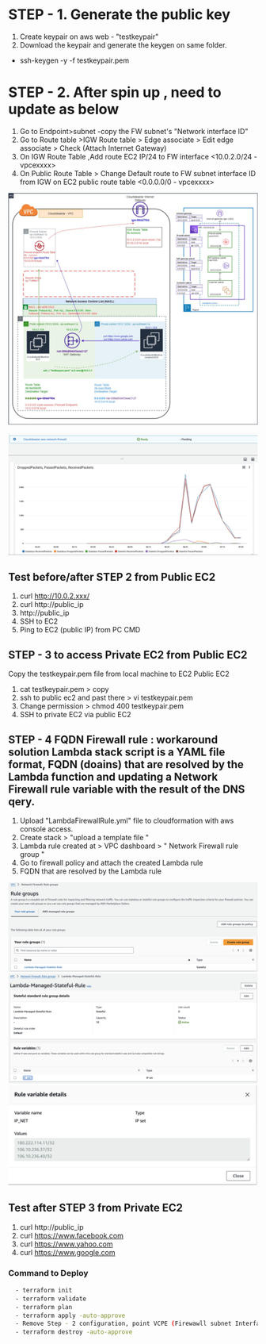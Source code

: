 # STEP - 1. Generate the public key


1. Create keypair on aws web - "testkeypair"
2. Download the keypair and generate the keygen on same folder.
  - ssh-keygen -y -f testkeypair.pem

# STEP - 2. After spin up , need to update as below

1. Go to Endpoint>subnet -copy the FW subnet's "Network interface ID"
2. Go to Route table >IGW Route table > Edge associate > Edit edge associate > Check (Attach Internet Gateway) 
3. On IGW Route Table ,Add route EC2 IP/24 to FW interface <10.0.2.0/24 - vpcexxxx>
4. On Public Route Table > Change Default route to FW subnet interface ID from IGW on EC2 public route table <0.0.0.0/0 - vpcexxxx>


![header image](cloudideastar.jpeg)

![header image](FW.png)



## Test before/after  STEP 2 from Public EC2
1. curl http://10.0.2.xxx/
2. curl http://public_ip
3. http://public_ip
4. SSH to EC2
5. Ping to EC2 (public IP) from PC CMD


## STEP - 3 to access Private EC2 from Public EC2

Copy the testkeypair.pem file from local machine to EC2 Public EC2
1. cat testkeypair.pem > copy 
2. ssh to  public ec2 and past there > vi testkeypair.pem
3. Change permission > chmod 400 testkeypair.pem
4. SSH to private EC2 via public EC2

## STEP - 4 FQDN Firewall rule : workaround solution Lambda stack script is a YAML file format, FQDN (doains) that are resolved by the Lambda function and updating a Network Firewall rule variable with the result of the DNS qery.
1. Upload "LambdaFirewallRule.yml" file to cloudformation with aws console access.
2. Create stack > "upload a template file "
3. Lambda rule created at > VPC dashboard > " Network Firewall rule group "
4. Go to firewall policy and attach the created Lambda rule
5. FQDN that are resolved by the Lambda rule

![header image](step1.png)
![header image](step2.png)
![header image](step3.png)


## Test after  STEP 3 from Private EC2
1. curl http://public_ip
2. curl https://www.facebook.com
3. curl https://www.yahoo.com
4. curl https://www.google.com


### Command to Deploy
```bash
  - terraform init
  - terraform validate
  - terraform plan
  - terraform apply -auto-approve
  - Remove Step - 2 configuration, point VCPE (Firewawll subnet Interface ID)
  - terraform destroy -auto-approve
```  

